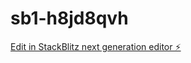 # sb1-h8jd8qvh

[Edit in StackBlitz next generation editor ⚡️](https://stackblitz.com/~/github.com/prabhdeepbher123/sb1-h8jd8qvh)